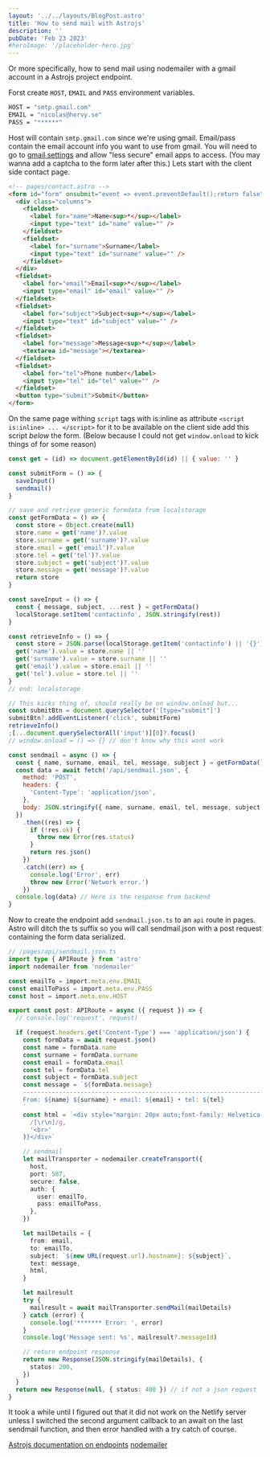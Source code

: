 ```yaml
---
layout: '../../layouts/BlogPost.astro'
title: 'How to send mail with Astrojs'
description: ''
pubDate: 'Feb 23 2023'
#heroImage: '/placeholder-hero.jpg'
---
```


Or more specifically, how to send mail using nodemailer with a gmail account in a Astrojs project endpoint.

Forst create `HOST`, `EMAIL` and `PASS` environment variables.

```bash
HOST = "smtp.gmail.com"
EMAIL = "nicolas@hervy.se"
PASS = "******"
```

Host will contain `smtp.gmail.com` since we're using gmail. Email/pass contain the email account info you want to use from gmail. You will need to go to [gmail settings](https://www.google.com/settings/security/lesssecureapps) and allow "less secure" email apps to access. (You may wanna add a captcha to the form later after this.) Lets start with the client side contact page.

```html
<!-- pages/contact.astro -->
<form id="form" onsubmit="event => event.preventDefault();return false">
  <div class="columns">
    <fieldset>
      <label for="name">Name<sup>*</sup></label>
      <input type="text" id="name" value="" />
    </fieldset>
    <fieldset>
      <label for="surname">Surname</label>
      <input type="text" id="surname" value="" />
    </fieldset>
  </div>
  <fieldset>
    <label for="email">Email<sup>*</sup></label>
    <input type="email" id="email" value="" />
  </fieldset>
  <fieldset>
    <label for="subject">Subject<sup>*</sup></label>
    <input type="text" id="subject" value="" />
  </fieldset>
  <fieldset>
    <label for="message">Message<sup>*</sup></label>
    <textarea id="message"></textarea>
  </fieldset>
  <fieldset>
    <label for="tel">Phone number</label>
    <input type="tel" id="tel" value="" />
  </fieldset>
  <button type="submit">Submit</button>
</form>
```

On the same page withing `script` tags with is:inline as attribute `<script is:inline> ... </script>` for it to be available on the client side add this script _below_ the form. (Below because I could not get `window.onload` to kick things of for some reason)

```js
const get = (id) => document.getElementById(id) || { value: '' }

const submitForm = () => {
  saveInput()
  sendmail()
}

// save and retrieve generic formdata from localstorage
const getFormData = () => {
  const store = Object.create(null)
  store.name = get('name')?.value
  store.surname = get('surname')?.value
  store.email = get('email')?.value
  store.tel = get('tel')?.value
  store.subject = get('subject')?.value
  store.message = get('message')?.value
  return store
}

const saveInput = () => {
  const { message, subject, ...rest } = getFormData()
  localStorage.setItem('contactinfo', JSON.stringify(rest))
}

const retrieveInfo = () => {
  const store = JSON.parse(localStorage.getItem('contactinfo') || '{}')
  get('name').value = store.name || ''
  get('surname').value = store.surname || ''
  get('email').value = store.email || ''
  get('tel').value = store.tel || ''
}
// end: localstorage

// This kicks thing of, should really be on window.onload but...
const submitBtn = document.querySelector('[type="submit"]')
submitBtn?.addEventListener('click', submitForm)
retrieveInfo()
;[...document.querySelectorAll('input')][0]?.focus()
// window.onload = () => {} // don't know why this wont work

const sendmail = async () => {
  const { name, surname, email, tel, message, subject } = getFormData()
  const data = await fetch('/api/sendmail.json', {
    method: 'POST',
    headers: {
      'Content-Type': 'application/json',
    },
    body: JSON.stringify({ name, surname, email, tel, message, subject }),
  })
    .then((res) => {
      if (!res.ok) {
        throw new Error(res.status)
      }
      return res.json()
    })
    .catch((err) => {
      console.log('Error', err)
      throw new Error('Network error.')
    })
  console.log(data) // Here is the response from backend
}
```

Now to create the endpoint add `sendmail.json.ts` to an `api` route in pages. Astro will ditch the ts suffix so you will call sendmail.json with a post request containing the form data serialized.

```typescript
// /pages/api/sendmail.json.ts
import type { APIRoute } from 'astro'
import nodemailer from 'nodemailer'

const emailTo = import.meta.env.EMAIL
const emailToPass = import.meta.env.PASS
const host = import.meta.env.HOST

export const post: APIRoute = async ({ request }) => {
  // console.log('request', request)

  if (request.headers.get('Content-Type') === 'application/json') {
    const formData = await request.json()
    const name = formData.name
    const surname = formData.surname
    const email = formData.email
    const tel = formData.tel
    const subject = formData.subject
    const message = `${formData.message}
    ----------------------------------------------------------------------
    From: ${name} ${surname} • email: ${email} • tel: ${tel}
    `
    const html = `<div style="margin: 20px auto;font-family: Helvetica, Verdana, sans-serif">${message.replace(
      /[\r\n]/g,
      '<br>'
    )}</div>`

    // sendmail
    let mailTransporter = nodemailer.createTransport({
      host,
      port: 587,
      secure: false,
      auth: {
        user: emailTo,
        pass: emailToPass,
      },
    })

    let mailDetails = {
      from: email,
      to: emailTo,
      subject: `${new URL(request.url).hostname}: ${subject}`,
      text: message,
      html,
    }

    let mailresult
    try {
      mailresult = await mailTransporter.sendMail(mailDetails)
    } catch (error) {
      console.log('******* Error: ', error)
    }
    console.log('Message sent: %s', mailresult?.messageId)

    // return endpoint response
    return new Response(JSON.stringify(mailDetails), {
      status: 200,
    })
  }
  return new Response(null, { status: 400 }) // if not a json request
}
```

It took a while until I figured out that it did not work on the Netlify server unless I switched the second argument callback to an await on the last sendmail function, and then error handled with a try catch of course.

[Astrojs documentation on endpoints](https://docs.astro.build/en/core-concepts/endpoints/)
[nodemailer](https://nodemailer.com/usage/using-gmail/)
